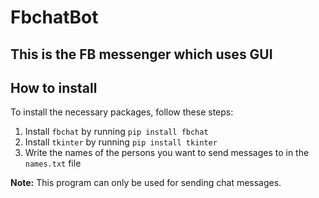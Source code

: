 # FbchatBot

## This is the FB messenger which uses GUI

## How to install

To install the necessary packages, follow these steps:

1. Install `fbchat` by running `pip install fbchat`
2. Install `tkinter` by running `pip install tkinter`
3. Write the names of the persons you want to send messages to in the `names.txt` file

**Note:** This program can only be used for sending chat messages.
